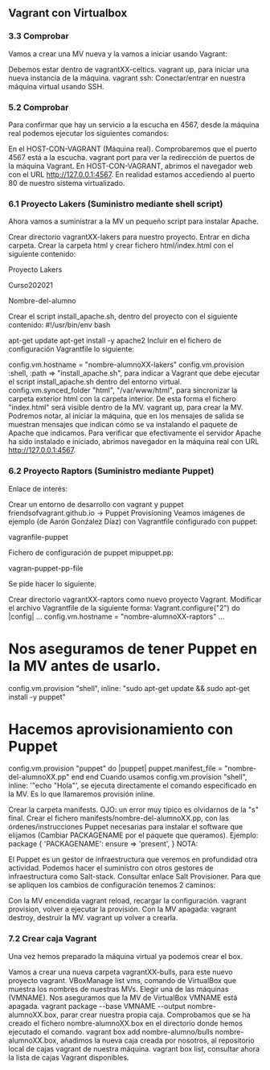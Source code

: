 ## Vagrant con Virtualbox

### 3.3 Comprobar
Vamos a crear una MV nueva y la vamos a iniciar usando Vagrant:

Debemos estar dentro de vagrantXX-celtics.
vagrant up, para iniciar una nueva instancia de la máquina.
vagrant ssh: Conectar/entrar en nuestra máquina virtual usando SSH.


### 5.2 Comprobar
Para confirmar que hay un servicio a la escucha en 4567, desde la máquina real podemos ejecutar los siguientes comandos:

En el HOST-CON-VAGRANT (Máquina real). Comprobaremos que el puerto 4567 está a la escucha.
vagrant port para ver la redirección de puertos de la máquina Vagrant.
En HOST-CON-VAGRANT, abrimos el navegador web con el URL http://127.0.0.1:4567. En realidad estamos accediendo al puerto 80 de nuestro sistema virtualizado.


### 6.1 Proyecto Lakers (Suministro mediante shell script)
Ahora vamos a suministrar a la MV un pequeño script para instalar Apache.

Crear directorio vagrantXX-lakers para nuestro proyecto.
Entrar en dicha carpeta.
Crear la carpeta html y crear fichero html/index.html con el siguiente contenido:

Proyecto Lakers
<p>Curso202021</p>
<p>Nombre-del-alumno</p>
Crear el script install_apache.sh, dentro del proyecto con el siguiente contenido:
#!/usr/bin/env bash

apt-get update
apt-get install -y apache2
Incluir en el fichero de configuración Vagrantfile lo siguiente:

config.vm.hostname = "nombre-alumnoXX-lakers"
config.vm.provision :shell, :path => "install_apache.sh", para indicar a Vagrant que debe ejecutar el script install_apache.sh dentro del entorno virtual.
config.vm.synced_folder "html", "/var/www/html", para sincronizar la carpeta exterior html con la carpeta interior. De esta forma el fichero "index.html" será visible dentro de la MV.
vagrant up, para crear la MV.
Podremos notar, al iniciar la máquina, que en los mensajes de salida se muestran mensajes que indican cómo se va instalando el paquete de Apache que indicamos.
Para verificar que efectivamente el servidor Apache ha sido instalado e iniciado, abrimos navegador en la máquina real con URL http://127.0.0.1:4567.


### 6.2 Proyecto Raptors (Suministro mediante Puppet)
Enlace de interés:

Crear un entorno de desarrollo con vagrant y puppet
friendsofvagrant.github.io -> Puppet Provisioning
Veamos imágenes de ejemplo (de Aarón Gonźalez Díaz) con Vagrantfile configurado con puppet:

vagranfile-puppet

Fichero de configuración de puppet mipuppet.pp:

vagran-puppet-pp-file

Se pide hacer lo siguiente.

Crear directorio vagrantXX-raptors como nuevo proyecto Vagrant.
Modificar el archivo Vagrantfile de la siguiente forma:
Vagrant.configure("2") do |config|
  ...
  config.vm.hostname = "nombre-alumnoXX-raptors"
  ...
  # Nos aseguramos de tener Puppet en la MV antes de usarlo.
  config.vm.provision "shell", inline: "sudo apt-get update && sudo apt-get install -y puppet"

  # Hacemos aprovisionamiento con Puppet
  config.vm.provision "puppet" do |puppet|
    puppet.manifest_file = "nombre-del-alumnoXX.pp"
  end
 end
Cuando usamos config.vm.provision "shell", inline: '"echo "Hola"', se ejecuta directamente el comando especificado en la MV. Es lo que llamaremos provisión inline.

Crear la carpeta manifests. OJO: un error muy típico es olvidarnos de la "s" final.
Crear el fichero manifests/nombre-del-alumnoXX.pp, con las órdenes/instrucciones Puppet necesarias para instalar el software que elijamos (Cambiar PACKAGENAME por el paquete que queramos). Ejemplo:
package { 'PACKAGENAME':
  ensure => 'present',
}
NOTA:

El Puppet es un gestor de infraestructura que veremos en profundidad otra actividad.
Podemos hacer el suministro con otros gestores de infraestructura como Salt-stack. Consultar enlace Salt Provisioner.
Para que se apliquen los cambios de configuración tenemos 2 caminos:

Con la MV encendida
vagrant reload, recargar la configuración.
vagrant provision, volver a ejecutar la provisión.
Con la MV apagada:
vagrant destroy, destruir la MV.
vagrant up volver a crearla.

### 7.2 Crear caja Vagrant
Una vez hemos preparado la máquina virtual ya podemos crear el box.

Vamos a crear una nueva carpeta vagrantXX-bulls, para este nuevo proyecto vagrant.
VBoxManage list vms, comando de VirtualBox que muestra los nombres de nuestras MVs. Elegir una de las máquinas (VMNAME).
Nos aseguramos que la MV de VirtualBox VMNAME está apagada.
vagrant package --base VMNAME --output nombre-alumnoXX.box, parar crear nuestra propia caja.
Comprobamos que se ha creado el fichero nombre-alumnoXX.box en el directorio donde hemos ejecutado el comando.
vagrant box add nombre-alumno/bulls nombre-alumnoXX.box, añadimos la nueva caja creada por nosotros, al repositorio local de cajas vagrant de nuestra máquina.
vagrant box list, consultar ahora la lista de cajas Vagrant disponibles.
